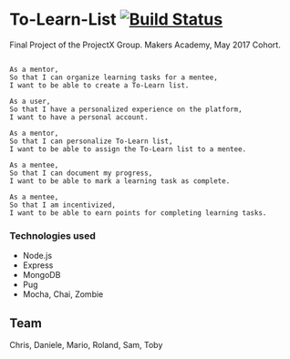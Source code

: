 # To-Learn-List [![Build Status](https://travis-ci.org/rogrenke/to-learn-list.svg?branch=master)](https://travis-ci.org/rogrenke/to-learn-list)

Final Project of the ProjectX Group. Makers Academy, May 2017 Cohort.

```

As a mentor,
So that I can organize learning tasks for a mentee,
I want to be able to create a To-Learn list.

As a user,
So that I have a personalized experience on the platform,
I want to have a personal account.

As a mentor,
So that I can personalize To-Learn list,
I want to be able to assign the To-Learn list to a mentee.

As a mentee,
So that I can document my progress,
I want to be able to mark a learning task as complete.

As a mentee,
So that I am incentivized,
I want to be able to earn points for completing learning tasks.

```

### Technologies used
- Node.js
- Express
- MongoDB
- Pug
- Mocha, Chai, Zombie

## Team
Chris, Daniele, Mario, Roland, Sam, Toby
